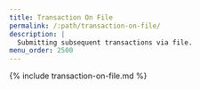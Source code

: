```yaml
---
title: Transaction On File
permalink: /:path/transaction-on-file/
description: |
  Submitting subsequent transactions via file.
menu_order: 2500
---
```


{% include transaction-on-file.md %}

